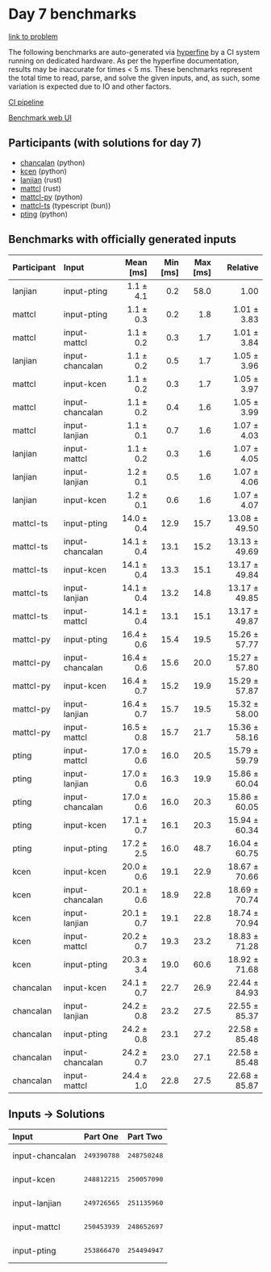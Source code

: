 # Day 7 benchmarks

[link to problem](https://adventofcode.com/2023/day/7)

The following benchmarks are auto-generated via
[hyperfine](https://github.com/sharkdp/hyperfine) by a CI system running on
dedicated hardware. As per the hyperfine documentation, results may be
inaccurate for times < 5 ms. These benchmarks represent the total time to read,
parse, and solve the given inputs, and, as such, some variation is expected due
to IO and other factors.

[CI pipeline](http://ci.papercode.net:8080/teams/main/pipelines/aoc2023)

[Benchmark web UI](https://aoc.ancalagon.black)


## Participants (with solutions for day 7)

- [chancalan](https://github.com/chancalan/aoc2023) (python)
- [kcen](https://github.com/kcen/aoc2023) (python)
- [lanjian](https://github.com/lanjian/aoc-2023) (rust)
- [mattcl](https://github.com/mattcl/aoc2023) (rust)
- [mattcl-py](https://github.com/mattcl/aoc2023-py) (python)
- [mattcl-ts](https://github.com/mattcl/aoc2023-js) (typescript (bun))
- [pting](https://github.com/pting/aoc2023) (python)


## Benchmarks with officially generated inputs

| Participant | Input | Mean [ms] | Min [ms] | Max [ms] | Relative |
|:---|:---|---:|---:|---:|---:|
| lanjian | input-pting | 1.1 ± 4.1 | 0.2 | 58.0 | 1.00 |
| mattcl | input-pting | 1.1 ± 0.3 | 0.2 | 1.8 | 1.01 ± 3.83 |
| mattcl | input-mattcl | 1.1 ± 0.2 | 0.3 | 1.7 | 1.01 ± 3.84 |
| lanjian | input-chancalan | 1.1 ± 0.2 | 0.5 | 1.7 | 1.05 ± 3.96 |
| mattcl | input-kcen | 1.1 ± 0.2 | 0.3 | 1.7 | 1.05 ± 3.97 |
| mattcl | input-chancalan | 1.1 ± 0.2 | 0.4 | 1.6 | 1.05 ± 3.99 |
| mattcl | input-lanjian | 1.1 ± 0.1 | 0.7 | 1.6 | 1.07 ± 4.03 |
| lanjian | input-mattcl | 1.1 ± 0.2 | 0.3 | 1.6 | 1.07 ± 4.05 |
| lanjian | input-lanjian | 1.2 ± 0.1 | 0.5 | 1.6 | 1.07 ± 4.06 |
| lanjian | input-kcen | 1.2 ± 0.1 | 0.6 | 1.6 | 1.07 ± 4.07 |
| mattcl-ts | input-pting | 14.0 ± 0.4 | 12.9 | 15.7 | 13.08 ± 49.50 |
| mattcl-ts | input-chancalan | 14.1 ± 0.4 | 13.1 | 15.2 | 13.13 ± 49.69 |
| mattcl-ts | input-kcen | 14.1 ± 0.4 | 13.3 | 15.1 | 13.17 ± 49.84 |
| mattcl-ts | input-lanjian | 14.1 ± 0.4 | 13.2 | 14.8 | 13.17 ± 49.85 |
| mattcl-ts | input-mattcl | 14.1 ± 0.4 | 13.1 | 15.1 | 13.17 ± 49.87 |
| mattcl-py | input-pting | 16.4 ± 0.6 | 15.4 | 19.5 | 15.26 ± 57.77 |
| mattcl-py | input-chancalan | 16.4 ± 0.6 | 15.6 | 20.0 | 15.27 ± 57.80 |
| mattcl-py | input-kcen | 16.4 ± 0.7 | 15.2 | 19.9 | 15.29 ± 57.87 |
| mattcl-py | input-lanjian | 16.4 ± 0.7 | 15.7 | 19.5 | 15.32 ± 58.00 |
| mattcl-py | input-mattcl | 16.5 ± 0.8 | 15.7 | 21.7 | 15.36 ± 58.16 |
| pting | input-mattcl | 17.0 ± 0.6 | 16.0 | 20.5 | 15.79 ± 59.79 |
| pting | input-lanjian | 17.0 ± 0.6 | 16.3 | 19.9 | 15.86 ± 60.04 |
| pting | input-chancalan | 17.0 ± 0.6 | 16.0 | 20.3 | 15.86 ± 60.05 |
| pting | input-kcen | 17.1 ± 0.7 | 16.1 | 20.3 | 15.94 ± 60.34 |
| pting | input-pting | 17.2 ± 2.5 | 16.0 | 48.7 | 16.04 ± 60.75 |
| kcen | input-kcen | 20.0 ± 0.6 | 19.1 | 22.9 | 18.67 ± 70.66 |
| kcen | input-chancalan | 20.1 ± 0.6 | 18.9 | 22.8 | 18.69 ± 70.74 |
| kcen | input-lanjian | 20.1 ± 0.7 | 19.1 | 22.8 | 18.74 ± 70.94 |
| kcen | input-mattcl | 20.2 ± 0.7 | 19.3 | 23.2 | 18.83 ± 71.28 |
| kcen | input-pting | 20.3 ± 3.4 | 19.0 | 60.6 | 18.92 ± 71.68 |
| chancalan | input-kcen | 24.1 ± 0.7 | 22.7 | 26.9 | 22.44 ± 84.93 |
| chancalan | input-lanjian | 24.2 ± 0.8 | 23.2 | 27.5 | 22.55 ± 85.37 |
| chancalan | input-pting | 24.2 ± 0.8 | 23.1 | 27.2 | 22.58 ± 85.48 |
| chancalan | input-chancalan | 24.2 ± 0.7 | 23.0 | 27.1 | 22.58 ± 85.48 |
| chancalan | input-mattcl | 24.4 ± 1.0 | 22.8 | 27.5 | 22.68 ± 85.87 |


## Inputs -> Solutions

| Input | Part One | Part Two |
|:---|:---|:---|
|input-chancalan|<pre>249390788</pre>|<pre>248750248</pre>|
|input-kcen|<pre>248812215</pre>|<pre>250057090</pre>|
|input-lanjian|<pre>249726565</pre>|<pre>251135960</pre>|
|input-mattcl|<pre>250453939</pre>|<pre>248652697</pre>|
|input-pting|<pre>253866470</pre>|<pre>254494947</pre>|